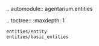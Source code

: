 .. automodule:: agentarium.entities

.. toctree::
    :maxdepth: 1
    
    entities/entity
    entities/basic_entities
